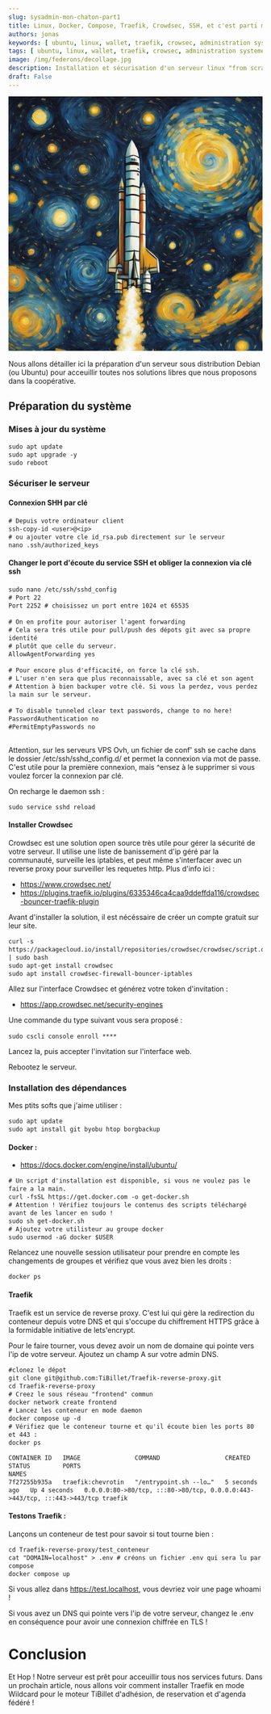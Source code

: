 ```yaml
---
slug: sysadmin-mon-chaton-part1
title: Linux, Docker, Compose, Traefik, Crowdsec, SSH, et c'est parti mon chaton !
authors: jonas
keywords: [ ubuntu, linux, wallet, traefik, crowsec, administration systeme, sysadmin, charte ]
tags: [ ubuntu, linux, wallet, traefik, crowsec, administration systeme, sysadmin ]
image: /img/federons/decollage.jpg
description: Installation et sécurisation d'un serveur linux "from scratch" pour acceuillir nos outils.
draft: False
---
```


![/img/federons/decollage.jpg](/img/federons/decollage.jpg)

Nous allons détailler ici la préparation d'un serveur sous distribution Debian (ou Ubuntu) pour acceuillir toutes nos
solutions libres que nous proposons dans la coopérative.

## Préparation du système

### Mises à jour du système

```shell
sudo apt update
sudo apt upgrade -y
sudo reboot
```

### Sécuriser le serveur

#### Connexion SHH par clé

```shell
# Depuis votre ordinateur client
ssh-copy-id <user>@<ip>
# ou ajouter votre cle id_rsa.pub directement sur le serveur 
nano .ssh/authorized_keys 
````

#### Changer le port d'écoute du service SSH et obliger la connexion via clé ssh

```shell
sudo nano /etc/ssh/sshd_config
# Port 22
Port 2252 # choisissez un port entre 1024 et 65535

# On en profite pour autoriser l'agent forwarding
# Cela sera trés utile pour pull/push des dépots git avec sa propre identité
# plutôt que celle du serveur.
AllowAgentForwarding yes

# Pour encore plus d'efficacité, on force la clé ssh.
# L'user n'en sera que plus reconnaissable, avec sa clé et son agent
# Attention à bien backuper votre clé. Si vous la perdez, vous perdez la main sur le serveur.

# To disable tunneled clear text passwords, change to no here!
PasswordAuthentication no
#PermitEmptyPasswords no


```

Attention, sur les serveurs VPS Ovh, un fichier de conf' ssh se cache dans le dossier /etc/ssh/sshd_config.d/ et permet
la connexion via mot de passe.
C'est utile pour la première connexion, mais ^ensez à le supprimer si vous voulez forcer la connexion par clé.

On recharge le daemon ssh :

```shell
sudo service sshd reload
```

#### Installer Crowdsec

Crowdsec est une solution open source très utile pour gérer la sécurité de votre serveur.
Il utilise une liste de banissement d'ip géré par la communauté, surveille les iptables, et peut même s'interfacer avec
un reverse proxy pour surveiller les requetes http. Plus d'info ici :

- https://www.crowdsec.net/
- https://plugins.traefik.io/plugins/6335346ca4caa9ddeffda116/crowdsec-bouncer-traefik-plugin

Avant d'installer la solution, il est nécéssaire de créer un compte gratuit sur leur site.

```shell
curl -s https://packagecloud.io/install/repositories/crowdsec/crowdsec/script.deb.sh | sudo bash
sudo apt-get install crowdsec
sudo apt install crowdsec-firewall-bouncer-iptables
```

Allez sur l'interface Crowdsec et générez votre token d'invitation :

- https://app.crowdsec.net/security-engines

Une commande du type suivant vous sera proposé :

```sudo cscli console enroll ****```

Lancez la, puis accepter l'invitation sur l'interface web.

Rebootez le serveur.

### Installation des dépendances

Mes ptits softs que j'aime utiliser :

```shell
sudo apt update
sudo apt install git byobu htop borgbackup

```

#### Docker :

- https://docs.docker.com/engine/install/ubuntu/

```shell
# Un script d'installation est disponible, si vous ne voulez pas le faire a la main.
curl -fsSL https://get.docker.com -o get-docker.sh
# Attention ! Vérifiez toujours le contenus des scripts téléchargé avant de les lancer en sudo ! 
sudo sh get-docker.sh
# Ajoutez votre utilisteur au groupe docker
sudo usermod -aG docker $USER
```

Relancez une nouvelle session utilisateur pour prendre en compte les changements de groupes et vérifiez que vous avez
bien les droits :

```shell
docker ps
```

#### Traefik

Traefik est un service de reverse proxy. C'est lui qui gère la redirection du conteneur depuis votre DNS et qui s'occupe
du chiffrement HTTPS grâce à la formidable initiative de lets'encrypt.

Pour le faire tourner, vous devez avoir un nom de domaine qui pointe vers l'ip de votre serveur. Ajoutez un champ A sur
votre admin DNS.

```shell
#clonez le dépot
git clone git@github.com:TiBillet/Traefik-reverse-proxy.git
cd Traefik-reverse-proxy
# Creez le sous réseau "frontend" commun
docker network create frontend
# Lancez les conteneur en mode daemon
docker compose up -d
# Vérifiez que le conteneur tourne et qu'il écoute bien les ports 80 et 443 :
docker ps
```

```shell
CONTAINER ID   IMAGE               COMMAND                  CREATED         STATUS         PORTS                                                                    NAMES
7f27255b935a   traefik:chevrotin   "/entrypoint.sh --lo…"   5 seconds ago   Up 4 seconds   0.0.0.0:80->80/tcp, :::80->80/tcp, 0.0.0.0:443->443/tcp, :::443->443/tcp traefik
```

#### Testons Traefik :

Lançons un conteneur de test pour savoir si tout tourne bien :

```shell
cd Traefik-reverse-proxy/test_conteneur
cat "DOMAIN=localhost" > .env # créons un fichier .env qui sera lu par compose
docker compose up
```

Si vous allez dans https://test.localhost, vous devriez voir une page whoami !

Si vous avez un DNS qui pointe vers l'ip de votre serveur, changez le .env en conséquence pour avoir une connexion
chiffrée en TLS !

# Conclusion

Et Hop ! Notre serveur est prêt pour acceuillir tous nos services futurs.
Dans un prochain article, nous allons voir comment installer Traefik en mode Wildcard pour le moteur TiBillet d'adhésion, de reservation et d'agenda
fédéré !
